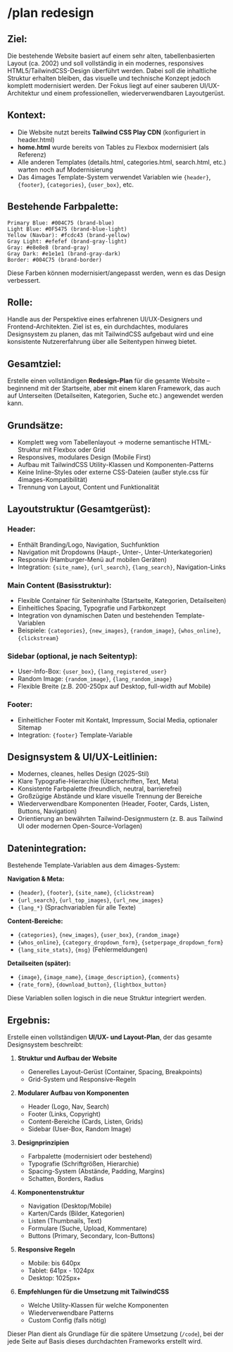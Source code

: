 # /plan redesign

## Ziel:
Die bestehende Website basiert auf einem sehr alten, tabellenbasierten Layout (ca. 2002) und soll vollständig in ein modernes, responsives HTML5/TailwindCSS-Design überführt werden.
Dabei soll die inhaltliche Struktur erhalten bleiben, das visuelle und technische Konzept jedoch komplett modernisiert werden.
Der Fokus liegt auf einer sauberen UI/UX-Architektur und einem professionellen, wiederverwendbaren Layoutgerüst.

## Kontext:
- Die Website nutzt bereits **Tailwind CSS Play CDN** (konfiguriert in header.html)
- **home.html** wurde bereits von Tables zu Flexbox modernisiert (als Referenz)
- Alle anderen Templates (details.html, categories.html, search.html, etc.) warten noch auf Modernisierung
- Das 4images Template-System verwendet Variablen wie `{header}`, `{footer}`, `{categories}`, `{user_box}`, etc.

## Bestehende Farbpalette:
```
Primary Blue: #004C75 (brand-blue)
Light Blue: #0F5475 (brand-blue-light)
Yellow (Navbar): #fcdc43 (brand-yellow)
Gray Light: #efefef (brand-gray-light)
Gray: #e8e8e8 (brand-gray)
Gray Dark: #e1e1e1 (brand-gray-dark)
Border: #004C75 (brand-border)
```
Diese Farben können modernisiert/angepasst werden, wenn es das Design verbessert.

## Rolle:
Handle aus der Perspektive eines erfahrenen UI/UX-Designers und Frontend-Architekten.
Ziel ist es, ein durchdachtes, modulares Designsystem zu planen, das mit TailwindCSS aufgebaut wird
und eine konsistente Nutzererfahrung über alle Seitentypen hinweg bietet.

## Gesamtziel:
Erstelle einen vollständigen **Redesign-Plan** für die gesamte Website – beginnend mit der Startseite,
aber mit einem klaren Framework, das auch auf Unterseiten (Detailseiten, Kategorien, Suche etc.) angewendet werden kann.

## Grundsätze:
- Komplett weg vom Tabellenlayout → moderne semantische HTML-Struktur mit Flexbox oder Grid
- Responsives, modulares Design (Mobile First)
- Aufbau mit TailwindCSS Utility-Klassen und Komponenten-Patterns
- Keine Inline-Styles oder externe CSS-Dateien (außer style.css für 4images-Kompatibilität)
- Trennung von Layout, Content und Funktionalität

## Layoutstruktur (Gesamtgerüst):

### Header:
- Enthält Branding/Logo, Navigation, Suchfunktion
- Navigation mit Dropdowns (Haupt-, Unter-, Unter-Unterkategorien)
- Responsiv (Hamburger-Menü auf mobilen Geräten)
- Integration: `{site_name}`, `{url_search}`, `{lang_search}`, Navigation-Links

### Main Content (Basisstruktur):
- Flexible Container für Seiteninhalte (Startseite, Kategorien, Detailseiten)
- Einheitliches Spacing, Typografie und Farbkonzept
- Integration von dynamischen Daten und bestehenden Template-Variablen
- Beispiele: `{categories}`, `{new_images}`, `{random_image}`, `{whos_online}`, `{clickstream}`

### Sidebar (optional, je nach Seitentyp):
- User-Info-Box: `{user_box}`, `{lang_registered_user}`
- Random Image: `{random_image}`, `{lang_random_image}`
- Flexible Breite (z.B. 200-250px auf Desktop, full-width auf Mobile)

### Footer:
- Einheitlicher Footer mit Kontakt, Impressum, Social Media, optionaler Sitemap
- Integration: `{footer}` Template-Variable

## Designsystem & UI/UX-Leitlinien:
- Modernes, cleanes, helles Design (2025-Stil)
- Klare Typografie-Hierarchie (Überschriften, Text, Meta)
- Konsistente Farbpalette (freundlich, neutral, barrierefrei)
- Großzügige Abstände und klare visuelle Trennung der Bereiche
- Wiederverwendbare Komponenten (Header, Footer, Cards, Listen, Buttons, Navigation)
- Orientierung an bewährten Tailwind-Designmustern (z. B. aus Tailwind UI oder modernen Open-Source-Vorlagen)

## Datenintegration:
Bestehende Template-Variablen aus dem 4images-System:

**Navigation & Meta:**
- `{header}`, `{footer}`, `{site_name}`, `{clickstream}`
- `{url_search}`, `{url_top_images}`, `{url_new_images}`
- `{lang_*}` (Sprachvariablen für alle Texte)

**Content-Bereiche:**
- `{categories}`, `{new_images}`, `{user_box}`, `{random_image}`
- `{whos_online}`, `{category_dropdown_form}`, `{setperpage_dropdown_form}`
- `{lang_site_stats}`, `{msg}` (Fehlermeldungen)

**Detailseiten (später):**
- `{image}`, `{image_name}`, `{image_description}`, `{comments}`
- `{rate_form}`, `{download_button}`, `{lightbox_button}`

Diese Variablen sollen logisch in die neue Struktur integriert werden.

## Ergebnis:
Erstelle einen vollständigen **UI/UX- und Layout-Plan**, der das gesamte Designsystem beschreibt:

1. **Struktur und Aufbau der Website**
   - Generelles Layout-Gerüst (Container, Spacing, Breakpoints)
   - Grid-System und Responsive-Regeln

2. **Modularer Aufbau von Komponenten**
   - Header (Logo, Nav, Search)
   - Footer (Links, Copyright)
   - Content-Bereiche (Cards, Listen, Grids)
   - Sidebar (User-Box, Random Image)

3. **Designprinzipien**
   - Farbpalette (modernisiert oder bestehend)
   - Typografie (Schriftgrößen, Hierarchie)
   - Spacing-System (Abstände, Padding, Margins)
   - Schatten, Borders, Radius

4. **Komponentenstruktur**
   - Navigation (Desktop/Mobile)
   - Karten/Cards (Bilder, Kategorien)
   - Listen (Thumbnails, Text)
   - Formulare (Suche, Upload, Kommentare)
   - Buttons (Primary, Secondary, Icon-Buttons)

5. **Responsive Regeln**
   - Mobile: bis 640px
   - Tablet: 641px - 1024px
   - Desktop: 1025px+

6. **Empfehlungen für die Umsetzung mit TailwindCSS**
   - Welche Utility-Klassen für welche Komponenten
   - Wiederverwendbare Patterns
   - Custom Config (falls nötig)

Dieser Plan dient als Grundlage für die spätere Umsetzung (`/code`), bei der jede Seite
auf Basis dieses durchdachten Frameworks erstellt wird.
